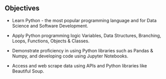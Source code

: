 ## Objectives

 - Learn Python - the most popular programming language and for Data Science and Software Development.

 - Apply Python programming logic Variables, Data Structures, Branching, Loops, Functions, Objects & Classes.

 - Demonstrate proficiency in using Python libraries such as Pandas & Numpy, and developing code using Jupyter Notebooks.

 - Access and web scrape data using APIs and Python libraries like Beautiful Soup. 
